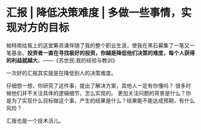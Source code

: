 # 汇报 | 降低决策难度 | 多做一些事情，实现对方的目标


帕特南给我上的这堂筹资课伴随了我的整个职业生涯，使我在黑石募集了一笔又一笔基金。**投资者一直在寻找极好的投资，你越是降低他们决策的难度，每个人获得的利益就越大**。——《苏世民:我的经验与教训》

一次好的汇报其实就是在降低别人的决策难度。

仔细想一想，你研究了这件事，提出了解决方案，其他人一定有你懂吗？
很多时候他们并不关注具体的逻辑细节，怎么实现的。
更加关注问题的背景是什么？你是为了实现什么目标做这个事，产生的结果是什么？结果能不能达成预期，有什么风险？

汇报也是一个技术活儿。

